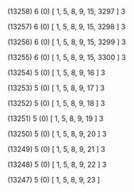 (13258) 6 (0) [ 1, 5, 8, 9, 15, 3297 ] 3 


(13257) 6 (0) [ 1, 5, 8, 9, 15, 3298 ] 3 


(13256) 6 (0) [ 1, 5, 8, 9, 15, 3299 ] 3 


(13255) 6 (0) [ 1, 5, 8, 9, 15, 3300 ] 3 


(13254) 5 (0) [ 1, 5, 8, 9, 16 ] 3 


(13253) 5 (0) [ 1, 5, 8, 9, 17 ] 3 


(13252) 5 (0) [ 1, 5, 8, 9, 18 ] 3 


(13251) 5 (0) [ 1, 5, 8, 9, 19 ] 3 


(13250) 5 (0) [ 1, 5, 8, 9, 20 ] 3 


(13249) 5 (0) [ 1, 5, 8, 9, 21 ] 3 


(13248) 5 (0) [ 1, 5, 8, 9, 22 ] 3 


(13247) 5 (0) [ 1, 5, 8, 9, 23 ]  

